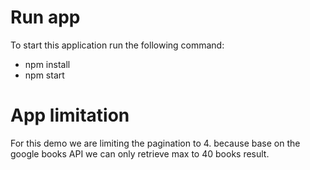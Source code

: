 # Run app

To start this application run the following command:

- npm install
- npm start

# App limitation

For this demo we are limiting the pagination to 4. because base on the google books API
we can only retrieve max to 40 books result.
